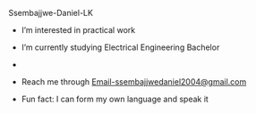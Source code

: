 Ssembajjwe-Daniel-LK
- I’m interested in practical work
- I’m currently studying Electrical Engineering Bachelor
-  
- Reach me through Email-ssembajjwedaniel2004@gmail.com 

-  Fun fact: I can form my own language and speak it

<!---
Ssembajjwe-Daniel-LK/Ssembajjwe-Daniel-LK is a ✨ special ✨ repository because its `README.md` (this file) appears on your GitHub profile.
You can click the Preview link to take a look at your changes.
--->
